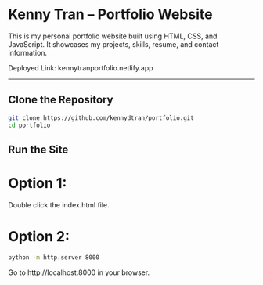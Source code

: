 # Kenny Tran – Portfolio Website

This is my personal portfolio website built using HTML, CSS, and JavaScript. It showcases my projects, skills, resume, and contact information.

Deployed Link: kennytranportfolio.netlify.app

---

## Clone the Repository

```bash
git clone https://github.com/kennydtran/portfolio.git
cd portfolio
```

## Run the Site

# Option 1:
Double click the index.html file.

# Option 2:
```bash
python -m http.server 8000
```

Go to http://localhost:8000 in your browser.
